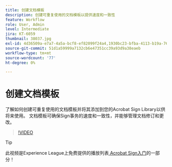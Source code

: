 ```yaml
---
title: 创建文档模板
description: 创建可重复使用的文档模板以提供速度和一致性
feature: Workflow
role: User, Admin
level: Intermediate
jira: KT-6059
thumbnail: 38037.jpg
exl-id: 4d36509a-e7a7-4a5a-bcf8-ef82099f24a4,1930bc23-bfba-4113-b19a-76634667bda3
source-git-commit: 51d1a59999a7132cb6e47351cc39a93d9a38eaeb
workflow-type: tm+mt
source-wordcount: '77'
ht-degree: 0%

---
```


# 创建文档模板

了解如何创建可重复使用的文档模板并将其添加到您的Acrobat Sign Library以供将来使用。 文档模板可确保Sign事务的速度和一致性，并能够管理文档修订和更改。

>[!VIDEO](https://video.tv.adobe.com/v/38037?quality=12&learn=on&hidetitle=true)

>[!TIP]
>
>此视频是Experience League上免费提供的播放列表[ Acrobat Sign入门](https://experienceleague.adobe.com/zh-hans/playlists/acrobat-sign-get-started-business-users)的一部分！
